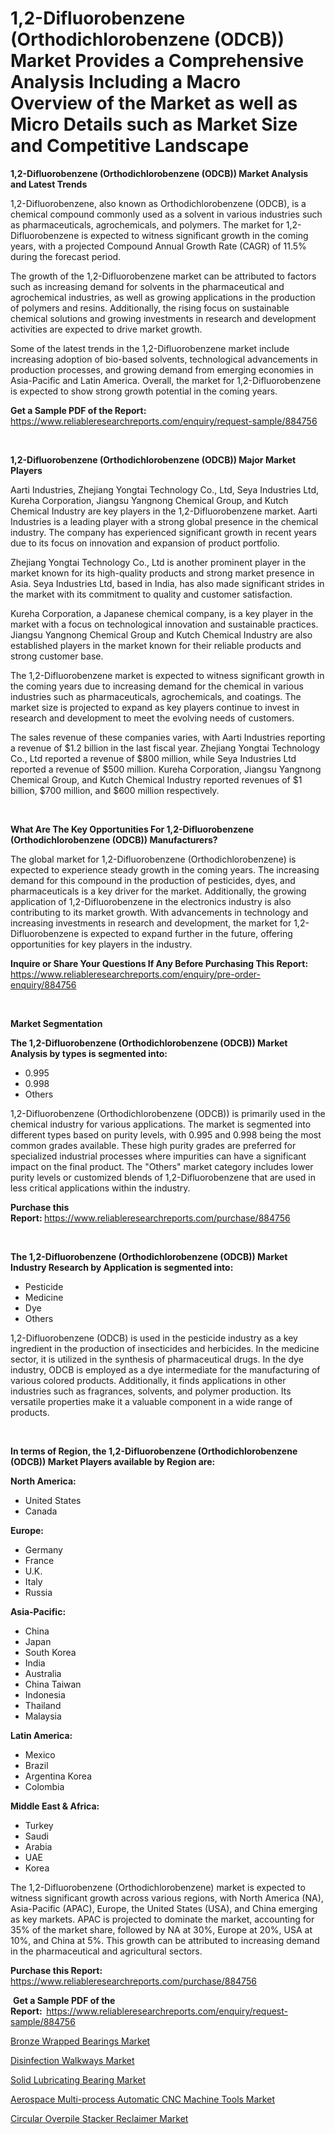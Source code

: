 <p><h1>1,2-Difluorobenzene (Orthodichlorobenzene (ODCB)) Market Provides a Comprehensive Analysis Including a Macro Overview of the Market as well as Micro Details such as Market Size and Competitive Landscape</h1></p><p><strong>1,2-Difluorobenzene (Orthodichlorobenzene (ODCB)) Market Analysis and Latest Trends</strong></p>
<p><p>1,2-Difluorobenzene, also known as Orthodichlorobenzene (ODCB), is a chemical compound commonly used as a solvent in various industries such as pharmaceuticals, agrochemicals, and polymers. The market for 1,2-Difluorobenzene is expected to witness significant growth in the coming years, with a projected Compound Annual Growth Rate (CAGR) of 11.5% during the forecast period.</p><p>The growth of the 1,2-Difluorobenzene market can be attributed to factors such as increasing demand for solvents in the pharmaceutical and agrochemical industries, as well as growing applications in the production of polymers and resins. Additionally, the rising focus on sustainable chemical solutions and growing investments in research and development activities are expected to drive market growth.</p><p>Some of the latest trends in the 1,2-Difluorobenzene market include increasing adoption of bio-based solvents, technological advancements in production processes, and growing demand from emerging economies in Asia-Pacific and Latin America. Overall, the market for 1,2-Difluorobenzene is expected to show strong growth potential in the coming years.</p></p>
<p><strong>Get a Sample PDF of the Report:&nbsp;</strong> <a href="https://www.reliableresearchreports.com/enquiry/request-sample/884756">https://www.reliableresearchreports.com/enquiry/request-sample/884756</a></p>
<p>&nbsp;</p>
<p><strong>1,2-Difluorobenzene (Orthodichlorobenzene (ODCB)) Major Market Players</strong></p>
<p><p>Aarti Industries, Zhejiang Yongtai Technology Co., Ltd, Seya Industries Ltd, Kureha Corporation, Jiangsu Yangnong Chemical Group, and Kutch Chemical Industry are key players in the 1,2-Difluorobenzene market. Aarti Industries is a leading player with a strong global presence in the chemical industry. The company has experienced significant growth in recent years due to its focus on innovation and expansion of product portfolio.</p><p>Zhejiang Yongtai Technology Co., Ltd is another prominent player in the market known for its high-quality products and strong market presence in Asia. Seya Industries Ltd, based in India, has also made significant strides in the market with its commitment to quality and customer satisfaction.</p><p>Kureha Corporation, a Japanese chemical company, is a key player in the market with a focus on technological innovation and sustainable practices. Jiangsu Yangnong Chemical Group and Kutch Chemical Industry are also established players in the market known for their reliable products and strong customer base.</p><p>The 1,2-Difluorobenzene market is expected to witness significant growth in the coming years due to increasing demand for the chemical in various industries such as pharmaceuticals, agrochemicals, and coatings. The market size is projected to expand as key players continue to invest in research and development to meet the evolving needs of customers.</p><p>The sales revenue of these companies varies, with Aarti Industries reporting a revenue of $1.2 billion in the last fiscal year. Zhejiang Yongtai Technology Co., Ltd reported a revenue of $800 million, while Seya Industries Ltd reported a revenue of $500 million. Kureha Corporation, Jiangsu Yangnong Chemical Group, and Kutch Chemical Industry reported revenues of $1 billion, $700 million, and $600 million respectively.</p></p>
<p>&nbsp;</p>
<p><strong>What Are The Key Opportunities For 1,2-Difluorobenzene (Orthodichlorobenzene (ODCB)) Manufacturers?</strong></p>
<p><p>The global market for 1,2-Difluorobenzene (Orthodichlorobenzene) is expected to experience steady growth in the coming years. The increasing demand for this compound in the production of pesticides, dyes, and pharmaceuticals is a key driver for the market. Additionally, the growing application of 1,2-Difluorobenzene in the electronics industry is also contributing to its market growth. With advancements in technology and increasing investments in research and development, the market for 1,2-Difluorobenzene is expected to expand further in the future, offering opportunities for key players in the industry.</p></p>
<p><strong>Inquire or Share Your Questions If Any Before Purchasing This Report:</strong> <a href="https://www.reliableresearchreports.com/enquiry/pre-order-enquiry/884756">https://www.reliableresearchreports.com/enquiry/pre-order-enquiry/884756</a></p>
<p>&nbsp;</p>
<p><strong>Market Segmentation</strong></p>
<p><strong>The 1,2-Difluorobenzene (Orthodichlorobenzene (ODCB)) Market Analysis by types is segmented into:</strong></p>
<p><ul><li>0.995</li><li>0.998</li><li>Others</li></ul></p>
<p><p>1,2-Difluorobenzene (Orthodichlorobenzene (ODCB)) is primarily used in the chemical industry for various applications. The market is segmented into different types based on purity levels, with 0.995 and 0.998 being the most common grades available. These high purity grades are preferred for specialized industrial processes where impurities can have a significant impact on the final product. The "Others" market category includes lower purity levels or customized blends of 1,2-Difluorobenzene that are used in less critical applications within the industry.</p></p>
<p><strong>Purchase this Report:&nbsp;</strong><a href="https://www.reliableresearchreports.com/purchase/884756">https://www.reliableresearchreports.com/purchase/884756</a></p>
<p>&nbsp;</p>
<p><strong>The 1,2-Difluorobenzene (Orthodichlorobenzene (ODCB)) Market Industry Research by Application is segmented into:</strong></p>
<p><ul><li>Pesticide</li><li>Medicine</li><li>Dye</li><li>Others</li></ul></p>
<p><p>1,2-Difluorobenzene (ODCB) is used in the pesticide industry as a key ingredient in the production of insecticides and herbicides. In the medicine sector, it is utilized in the synthesis of pharmaceutical drugs. In the dye industry, ODCB is employed as a dye intermediate for the manufacturing of various colored products. Additionally, it finds applications in other industries such as fragrances, solvents, and polymer production. Its versatile properties make it a valuable component in a wide range of products.</p></p>
<p>&nbsp;</p>
<p><strong>In terms of Region, the 1,2-Difluorobenzene (Orthodichlorobenzene (ODCB)) Market Players available by Region are:</strong></p>
<p>
    <p> <strong> North America: </strong>
        <ul>
            <li>United States</li>
            <li>Canada</li>
        </ul>
        </p> 
    <p> <strong> Europe: </strong>
        <ul>
            <li>Germany</li>
            <li>France</li>
            <li>U.K.</li>
            <li>Italy</li>
            <li>Russia</li>
        </ul>
        </p> 
    <p> <strong> Asia-Pacific: </strong>
        <ul>
            <li>China</li>
            <li>Japan</li>
            <li>South Korea</li>
            <li>India</li>
            <li>Australia</li>
            <li>China Taiwan</li>
            <li>Indonesia</li>
            <li>Thailand</li>
            <li>Malaysia</li>
        </ul>
        </p> 
    <p> <strong> Latin America: </strong>
        <ul>
            <li>Mexico</li>
            <li>Brazil</li>
            <li>Argentina Korea</li>
            <li>Colombia</li>
        </ul>
        </p> 
    <p> <strong> Middle East & Africa: </strong>
        <ul>
            <li>Turkey</li>
            <li>Saudi</li>
            <li>Arabia</li>
            <li>UAE</li>
            <li>Korea</li>
        </ul>
    </p>
    </p>
<p><p>The 1,2-Difluorobenzene (Orthodichlorobenzene) market is expected to witness significant growth across various regions, with North America (NA), Asia-Pacific (APAC), Europe, the United States (USA), and China emerging as key markets. APAC is projected to dominate the market, accounting for 35% of the market share, followed by NA at 30%, Europe at 20%, USA at 10%, and China at 5%. This growth can be attributed to increasing demand in the pharmaceutical and agricultural sectors.</p></p>
<p><strong>Purchase this Report: </strong><a href="https://www.reliableresearchreports.com/purchase/884756">https://www.reliableresearchreports.com/purchase/884756</a></p>
<p>&nbsp;<strong>Get a Sample PDF of the Report:&nbsp;&nbsp;</strong><a href="https://www.reliableresearchreports.com/enquiry/request-sample/884756">https://www.reliableresearchreports.com/enquiry/request-sample/884756</a></p>
<p><strong></strong></p>
<p><p><a href="https://medium.com/@kyliemorgan1913/bronze-wrapped-bearings-market-analysis-and-sze-forecasted-for-period-from-2024-to-2031-026dc4f311a8">Bronze Wrapped Bearings Market</a></p><p><a href="https://medium.com/@alesiabrahimi58/analyzing-disinfection-walkways-market-global-industry-perspective-and-forecast-2024-to-2031-df0564bbc280">Disinfection Walkways Market</a></p><p><a href="https://medium.com/@kyliemorgan1913/solid-lubricating-bearing-market-analysis-and-sze-forecasted-for-period-from-2024-to-2031-9068539c7d4c">Solid Lubricating Bearing Market</a></p><p><a href="https://medium.com/@alesiabrahimi58/aerospace-multi-process-automatic-cnc-machine-tools-market-the-key-to-successful-business-strategy-b0d4e6b213b4">Aerospace Multi-process Automatic CNC Machine Tools Market</a></p><p><a href="https://medium.com/@alesiabrahimi58/circular-overpile-stacker-reclaimer-market-comprehensive-assessment-by-type-application-and-2c15c8dc0abb">Circular Overpile Stacker Reclaimer Market</a></p></p>
